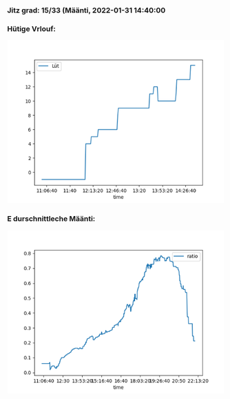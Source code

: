 ### Jitz grad: 15/33 (Määnti, 2022-01-31 14:40:00

### Hütige Vrlouf:
![Graph](Today.png)

### E durschnittleche Määnti:
![Graph](Määnti.png)